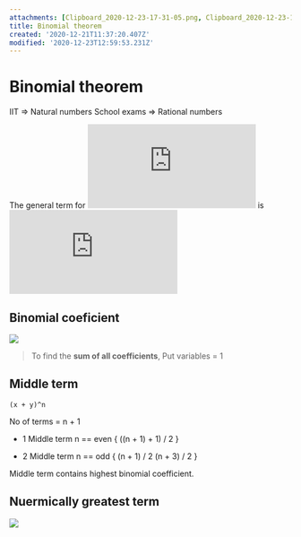 ```yaml
---
attachments: [Clipboard_2020-12-23-17-31-05.png, Clipboard_2020-12-23-18-26-41.png, Clipboard_2020-12-23-18-29-53.png]
title: Binomial theorem
created: '2020-12-21T11:37:20.407Z'
modified: '2020-12-23T12:59:53.231Z'
---
```


# Binomial theorem

IIT => Natural numbers
School exams => Rational numbers

The general term for ![](https://latex.codecogs.com/svg.latex?r%20&plus;%201) is ![](https://latex.codecogs.com/svg.latex?%5EnC_r%20a%5E%7Bn-r%7Db%5Er)

## Binomial coeficient

![](@attachment/Clipboard_2020-12-23-17-31-05.png)

> To find the **sum of all coefficients**, Put variables = 1

## Middle term

```
(x + y)^n
```

No of terms = n + 1

- 1 Middle term
n == even {
  ((n + 1) + 1) / 2
}

- 2 Middle term
n == odd { 
  (n + 1) / 2
  (n + 3) / 2 
}

Middle term contains highest binomial coefficient.

## Nuermically greatest term
![](@attachment/Clipboard_2020-12-23-18-29-53.png)
